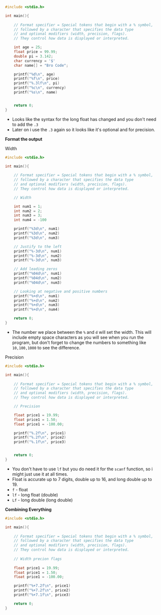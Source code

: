 ```c
#include <stdio.h>

int main(){
	
	// Format specifier = Special tokens that begin with a % symbol, 
	// followed by a character that specifies the data type 
	// and optional modifiers (width, precision, flags). 
	// They control how data is displayed or interpreted.

	int age = 25;
	float price = 99.99;
	double pi = 3.142;
	char currency = '$'
	char name[] = "Bro Code";

	printf("%d\n", age)
	printf("%f\n", price)
	printf("%.3lf\n", pi)
	printf("%c\n", currency)
	printf("%s\n", name)


	return 0;
}
```
- Looks like the syntax for the long float has changed and you don't need to add the `.3`
- Later on i use the `.3` again so it looks like it's optional and for precision.

**Format the output**

Width
```c
#include <stdio.h>

int main(){
	
	// Format specifier = Special tokens that begin with a % symbol, 
	// followed by a character that specifies the data type 
	// and optional modifiers (width, precision, flags). 
	// They control how data is displayed or interpreted.

	// Width

	int num1 = 1;
	int num2 = 2;
	int num3 = 3;
	int num4 = -100

	printf("%3d\n", num1)
	printf("%3d\n", num2)
	printf("%3d\n", num3)

	// Justify to the left
	printf("%-3d\n", num1)
	printf("%-3d\n", num2)
	printf("%-3d\n", num3)

	// Add leading zeros
	printf("%04d\n", num1)
	printf("%04d\n", num2)
	printf("%04d\n", num3)

	// Looking at negative and positive numbers
	printf("%+d\n", num1)
	printf("%+d\n", num2)
	printf("%+d\n", num3)
	printf("%+d\n", num4)

	return 0;
}
```
- The number we place between the `%` and `d` will set the width. This will include empty space characters as you will see when you run the program, but don't forget to change the numbers to something like `10,100,1000` to see the difference.

Precision 
```c
#include <stdio.h>

int main(){
	
	// Format specifier = Special tokens that begin with a % symbol, 
	// followed by a character that specifies the data type 
	// and optional modifiers (width, precision, flags). 
	// They control how data is displayed or interpreted.

	// Precision

	float price1 = 19.99;
	float price1 = 1.50;
	float price1 = -100.00;

	printf("%.2f\n", price1)
	printf("%.2f\n", price2)
	printf("%.1f\n", price3)


	return 0;
}
```
- You don't have to use `lf` but you do need it for the `scanf` function, so i might just use it at all times. 
- Float is accurate up to 7 digits, double up to 16, and long double up to 19.
- `f` - float
- `lf` - long float (double)
- `Lf` - long double (long double)

**Combining Everything**


```c
#include <stdio.h>

int main(){
	
	// Format specifier = Special tokens that begin with a % symbol, 
	// followed by a character that specifies the data type 
	// and optional modifiers (width, precision, flags). 
	// They control how data is displayed or interpreted.
	
	// Width precion flags
	
	float price1 = 19.99;
	float price1 = 1.50;
	float price1 = -100.00;

	printf("%+7.2f\n", price1)
	printf("%+7.2f\n", price2)
	printf("%+7.1f\n", price3)

	return 0;
}
```

